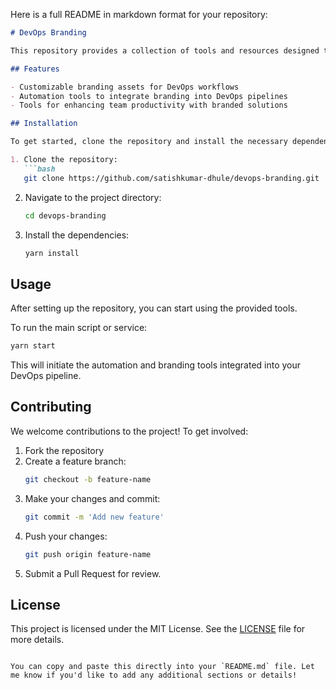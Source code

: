 Here is a full README in markdown format for your repository:

```md
# DevOps Branding

This repository provides a collection of tools and resources designed to enhance DevOps practices by integrating branding and automation into the workflow. It includes customizable configurations, scripts, and utilities that streamline DevOps processes, making them more efficient and productive for the teams involved.

## Features

- Customizable branding assets for DevOps workflows
- Automation tools to integrate branding into DevOps pipelines
- Tools for enhancing team productivity with branded solutions

## Installation

To get started, clone the repository and install the necessary dependencies:

1. Clone the repository:
   ```bash
   git clone https://github.com/satishkumar-dhule/devops-branding.git
   ```

2. Navigate to the project directory:
   ```bash
   cd devops-branding
   ```

3. Install the dependencies:
   ```bash
   yarn install
   ```

## Usage

After setting up the repository, you can start using the provided tools.

To run the main script or service:

```bash
yarn start
```

This will initiate the automation and branding tools integrated into your DevOps pipeline.

## Contributing

We welcome contributions to the project! To get involved:

1. Fork the repository
2. Create a feature branch:
   ```bash
   git checkout -b feature-name
   ```
3. Make your changes and commit:
   ```bash
   git commit -m 'Add new feature'
   ```
4. Push your changes:
   ```bash
   git push origin feature-name
   ```
5. Submit a Pull Request for review.

## License

This project is licensed under the MIT License. See the [LICENSE](LICENSE) file for more details.
```

You can copy and paste this directly into your `README.md` file. Let me know if you'd like to add any additional sections or details!